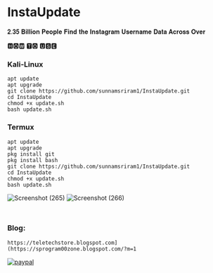 # InstaUpdate

𝟐.𝟑𝟓 𝐁𝐢𝐥𝐥𝐢𝐨𝐧 𝐏𝐞𝐨𝐩𝐥𝐞 𝐅𝐢𝐧𝐝 𝐭𝐡𝐞 𝐈𝐧𝐬𝐭𝐚𝐠𝐫𝐚𝐦 𝐔𝐬𝐞𝐫𝐧𝐚𝐦𝐞 𝐃𝐚𝐭𝐚 𝐀𝐜𝐫𝐨𝐬𝐬 𝐎𝐯𝐞𝐫 


🅷🅾🆆 🆃🅾 🆄🆂🅴

### Kali-Linux
```
apt update
apt upgrade
git clone https://github.com/sunnamsriram1/InstaUpdate.git
cd InstaUpdate
chmod +x update.sh
bash update.sh
```
### Termux
```
apt update
apt upgrade
pkg install git
pkg install bash
git clone https://github.com/sunnamsriram1/InstaUpdate.git
cd InstaUpdate
chmod +x update.sh
bash update.sh
```
![Screenshot (265)](https://user-images.githubusercontent.com/93708296/160673593-c8499850-71f4-4035-b97a-fdd8effebb93.png)
![Screenshot (266)](https://user-images.githubusercontent.com/93708296/160673599-c63c1649-8aa9-485b-81b5-71af336f5159.png)

```


```
### Blog: 
``` https://teletechstore.blogspot.com](https://sprogram00zone.blogspot.com/?m=1 ``` 

[![paypal](https://www.paypalobjects.com/en_US/i/btn/btn_donateCC_LG.gif)](https://paypal.me/Sunnam01ram)
